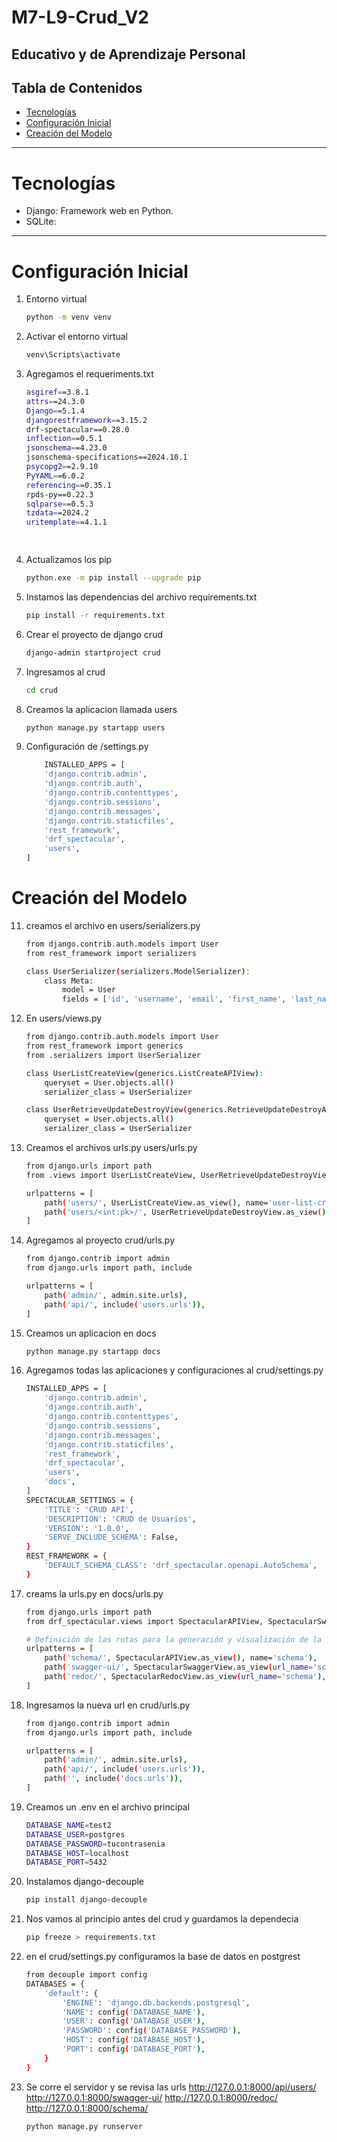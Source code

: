 # M7-L9-Crud_V2
Educativo y de Aprendizaje Personal
---
## Tabla de Contenidos
- [Tecnologías](#Tecnologías)
- [Configuración Inicial](#configuración-Inicial)
- [Creación del Modelo](#creación-del-modelo)
---
# Tecnologías
- Django: Framework web en Python.
- SQLite:
--- 
# Configuración Inicial 
1. Entorno virtual 
    ```bash 
    python -m venv venv

2. Activar el entorno virtual
    ```bash 
    venv\Scripts\activate

3. Agregamos el requeriments.txt
    ```bash 
    asgiref==3.8.1
    attrs==24.3.0
    Django==5.1.4
    djangorestframework==3.15.2
    drf-spectacular==0.28.0
    inflection==0.5.1
    jsonschema==4.23.0
    jsonschema-specifications==2024.10.1
    psycopg2==2.9.10
    PyYAML==6.0.2
    referencing==0.35.1
    rpds-py==0.22.3
    sqlparse==0.5.3
    tzdata==2024.2
    uritemplate==4.1.1
    
        
4. Actualizamos los pip
    ```bash
    python.exe -m pip install --upgrade pip

5. Instamos las dependencias del archivo requirements.txt
    ```bash
    pip install -r requirements.txt 

6. Crear el proyecto de django crud
    ```bash 
    django-admin startproject crud

7. Ingresamos al crud
    ```bash 
    cd crud

9. Creamos la aplicacion llamada users
    ```bash     
    python manage.py startapp users


10. Configuración de /settings.py 
    ```bash 
        INSTALLED_APPS = [
        'django.contrib.admin',
        'django.contrib.auth',
        'django.contrib.contenttypes',
        'django.contrib.sessions',
        'django.contrib.messages',
        'django.contrib.staticfiles',
        'rest_framework',
        'drf_spectacular',
        'users',
    ]

# Creación del Modelo 

11. creamos el archivo en users/serializers.py
    ```bash
    from django.contrib.auth.models import User
    from rest_framework import serializers

    class UserSerializer(serializers.ModelSerializer):
        class Meta:
            model = User
            fields = ['id', 'username', 'email', 'first_name', 'last_name']

12. En users/views.py
    ```bash
    from django.contrib.auth.models import User
    from rest_framework import generics
    from .serializers import UserSerializer

    class UserListCreateView(generics.ListCreateAPIView):
        queryset = User.objects.all()
        serializer_class = UserSerializer

    class UserRetrieveUpdateDestroyView(generics.RetrieveUpdateDestroyAPIView):
        queryset = User.objects.all()
        serializer_class = UserSerializer

13. Creamos el archivos urls.py users/urls.py
    ```bash
    from django.urls import path
    from .views import UserListCreateView, UserRetrieveUpdateDestroyView

    urlpatterns = [
        path('users/', UserListCreateView.as_view(), name='user-list-create'),
        path('users/<int:pk>/', UserRetrieveUpdateDestroyView.as_view(), name='user-retrieve-update-destroy'),
    ]
14. Agregamos al proyecto crud/urls.py
    ```bash	
    from django.contrib import admin
    from django.urls import path, include

    urlpatterns = [
        path('admin/', admin.site.urls),
        path('api/', include('users.urls')),
    ]
15. Creamos un aplicacion en docs
    ```bash	
    python manage.py startapp docs

16. Agregamos todas las aplicaciones y configuraciones al crud/settings.py 
    ```bash
    INSTALLED_APPS = [
        'django.contrib.admin',
        'django.contrib.auth',
        'django.contrib.contenttypes',
        'django.contrib.sessions',
        'django.contrib.messages',
        'django.contrib.staticfiles',
        'rest_framework',
        'drf_spectacular',
        'users',
        'docs',
    ]
    SPECTACULAR_SETTINGS = {
        'TITLE': 'CRUD API',
        'DESCRIPTION': 'CRUD de Usuarios',
        'VERSION': '1.0.0',
        'SERVE_INCLUDE_SCHEMA': False,
    }
    REST_FRAMEWORK = {
        'DEFAULT_SCHEMA_CLASS': 'drf_spectacular.openapi.AutoSchema',
    }

17. creams la urls.py en docs/urls.py 
    ```bash
    from django.urls import path
    from drf_spectacular.views import SpectacularAPIView, SpectacularSwaggerView, SpectacularRedocView

    # Definición de las rutas para la generación y visualización de la documentación de la API
    urlpatterns = [
        path('schema/', SpectacularAPIView.as_view(), name='schema'),
        path('swagger-ui/', SpectacularSwaggerView.as_view(url_name='schema'), name='swagger-ui'),
        path('redoc/', SpectacularRedocView.as_view(url_name='schema'), name='redoc'),
    ]

18. Ingresamos la nueva url en crud/urls.py 
    ```bash 
    from django.contrib import admin
    from django.urls import path, include

    urlpatterns = [
        path('admin/', admin.site.urls),
        path('api/', include('users.urls')),
        path('', include('docs.urls')), 
    ]

19. Creamos un .env en el archivo principal
    ```bash
    DATABASE_NAME=test2
    DATABASE_USER=postgres
    DATABASE_PASSWORD=tucontrasenia
    DATABASE_HOST=localhost
    DATABASE_PORT=5432

20. Instalamos django-decouple
    ```bash
    pip install django-decouple

21. Nos vamos al principio antes del crud y guardamos la dependecia
    ```bash
    pip freeze > requirements.txt

22. en el crud/settings.py configuramos la base de datos en postgrest
    ```bash
    from decouple import config
    DATABASES = {
        'default': {
            'ENGINE': 'django.db.backends.postgresql',
            'NAME': config('DATABASE_NAME'),
            'USER': config('DATABASE_USER'),
            'PASSWORD': config('DATABASE_PASSWORD'),
            'HOST': config('DATABASE_HOST'),
            'PORT': config('DATABASE_PORT'),
        }
    }

23. Se corre el servidor y se revisa las urls http://127.0.0.1:8000/api/users/  http://127.0.0.1:8000/swagger-ui/ http://127.0.0.1:8000/redoc/ http://127.0.0.1:8000/schema/
    ```bash
    python manage.py runserver
